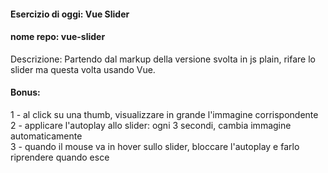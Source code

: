 #### Esercizio di oggi: Vue Slider<br>
#### nome repo: vue-slider<br>
Descrizione: Partendo dal markup della versione svolta in js plain, rifare lo slider ma questa volta usando Vue. <br>
#### Bonus:<br>
1 - al click su una thumb, visualizzare in grande l'immagine corrispondente<br>
2 - applicare l'autoplay allo slider: ogni 3 secondi, cambia immagine automaticamente<br>
3 - quando il mouse va in hover sullo slider, bloccare l'autoplay e farlo riprendere quando esce<br>